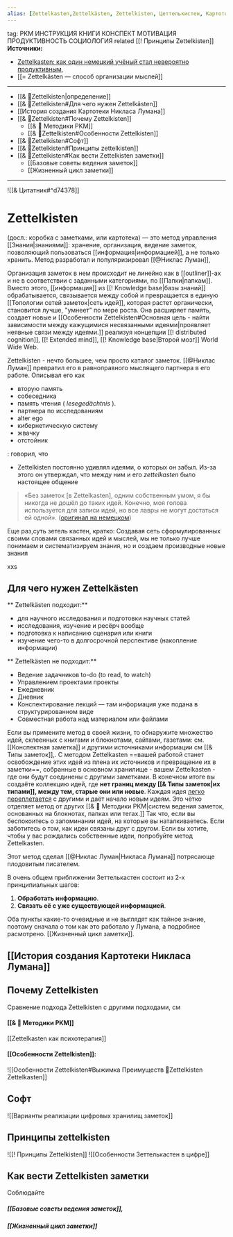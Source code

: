```yaml
---
alias: [Zettelkasten,Zettelkästen, Zettelkisten, Цеттелькистен, Картотека Лумана,ZK]
---
```

tag: PKM ИНСТРУКЦИЯ КНИГИ КОНСПЕКТ МОТИВАЦИЯ ПРОДУКТИВНОСТЬ СОЦИОЛОГИЯ
related [[! Принципы Zettelkisten]]
**Источники:**
- [Zettelkasten: как один немецкий учёный стал невероятно продуктивным](https://habr.com/ru/post/508672/), 
- [[= Zettelkästen — способ организации мыслей]]

---
- [[& 🌲️Zettelkisten|определение]]
- [[& 🌲️Zettelkisten#Для чего нужен Zettelkästen]]   
- [[История создания Картотеки Никласа Лумана]]
- [[& 🌲️Zettelkisten#Почему Zettelkisten]]	
	- [[& 🌱️ Методики PKM]]
	- [[& 🌲️Zettelkisten#Особенности Zettelkisten]]
- [[& 🌲️Zettelkisten#Софт]]
- [[& 🌲️Zettelkisten#Принципы zettelkisten]]
- [[& 🌲️Zettelkisten#Как вести Zettelkisten заметки]]
	- [[Базовые советы ведения заметок]]
	- [[Жизненный цикл заметки]]

---
![[& Цитатник#^d74378]]
# **Zettelkisten**

(досл.: коробка с заметками, или картотека) —  это метод управления [[Знания|знаниями]]: хранение, организация, ведение заметок, позволяющий пользоваться [[информация|информацией]], а не только хранить. 
Метод разработал и популяризировал [[@Никлас Луман]], 

Организация заметок в нем происходит не линейно как в [[outliner]]-ах и не в соответствии с заданными категориями, по [[Папки|папкам]]. Вместо этого, [[информация]] из [[! Knowledge base|базы знаний]] обрабатывается, связывается между собой и превращается в единую [[Топологии сетей заметок|сеть идей]], которая растет органически, становится лучше, "умнеет" по мере роста. 
Она расширяет память, создает новые и  [[Особенности Zettelkisten#Основная цель - найти зависимости между кажущимися несвязанными идеями|проявляет неявные связи между идеями.]] реализуя концепции [[! distributed cognition]], [[! Extended mind]], [[! Knowledge base|Второй мозг]]  World Wide Web.
 
 Zettelkisten - нечто большее, чем просто каталог заметок. [[@Никлас Луман]] превратил его в равноправного мыслящего партнера в его работе. Описывал его как
- вторую память
- собеседника
- память чтения ( _lesegedächtnis_ ). 
- партнера по исследованиям
- alter ego
- кибернетическую систему
- жвачку
- отстойник 

: говорил, что 
- Zettelkisten постоянно удивлял идеями, о которых он забыл. 
 Из-за этого он утверждал, что между ним и его _zettelkasten_ было настоящее общение 
 > «Без заметок \[в Zettelkasten\], одним собственным умом, я бы никогда не дошёл до таких идей. Конечно, моя голова используется для записи идей, но все лавры не могут достаться ей одной». ([оригинал на немецком](https://www.uni-bielefeld.de/soz/luhmann-archiv/pdf/jschmidt_zettelkasten-als-uberraschungsgenerator.pdf))

Еще раз,суть зетель кастен, кратко:
Cоздавая сеть сформулированных своими словами связанных идей и мыслей, мы не только лучше понимаем и систематизируем знания, но и создаем производные новые знания

xxs

## Для чего нужен Zettelkästen
** Zettelkästen подходит:**
-   для научного исследования и подготовки научных статей
-   исследования, изучение и ресёрч вообще
-   подготовка к написанию сценария или книги
-   изучение чего-то в долгосрочной перспективе (накопление информации)

** Zettelkästen не подходит:**
-   Ведение задачников to-do (to read, to watch)
-  Управлением проектами проекты
-   Ежедневник
-   Дневник
-   Конспектирование лекций — там информация уже подана в структурированном виде
-   Совместная работа над материалом или файлами



Если вы примените метод в своей жизни, то обнаружите множество идей, склеенных с книгами и блокнотами, сайтами, газетами: см. [[Конспектная заметка]] и другими источниками информации см [[& Типы заметок]],. 
С методом Zettelkasten ==вашей работой станет освобождение этих идей из плена их источников и превращение их в заметки==, собранные в основном хранилище - вашем Zettelkasten - где они будут соединены с другими заметками. В конечном итоге вы создаёте коллекцию идей, где **нет границ между [[& Типы заметок|их типами]], между тем, старые они или новые**. Каждая идея [легко переплетается](https://www.ted.com/talks/matt_ridley_when_ideas_have_sex/up-next) с другими и даёт начало новым идеям. Это чётко отделяет метод от других [[& 🌱️ Методики PKM|систем ведения заметок, основанных на блокнотах, папках или тегах.]]
Так что, если вы беспокоитесь о запоминании идей, на которые вы наталкиваетесь. Если заботитесь о том, как идеи связаны друг с другом. Если вы хотите, чтобы у вас рождались собственные идеи, попробуйте метод Zettelkasten.

Этот метод сделал [[@Никлас Луман|Никласа Лумана]] потрясающе плодовитым писателем.

В очень общем приближении Зеттелькастен состоит из 2-х принципиальных шагов:

1. **Обработать информацию**.
2. **Связать её с уже существующей информацией**.

Оба пункты какие-то очевидные и не выглядят как тайное знание, поэтому сначала о том как это работало у Лумана, а подробнее расмотрено. [[Жизненный цикл заметки]].

## [[История создания Картотеки Никласа Лумана]]

## Почему Zettelkisten
Сравнение подхода Zettelkisten с другими подходами, см 
#### [[& 🌱️ Методики PKM]]

[[Zettelkasten как психотерапия]]
####  [[Особенности Zettelkisten]]:
![[Особенности Zettelkisten#Выжимка Преимуществ 🌲️Zettelkisten Zettelkasten]]

## Софт
![[Варианты реализации цифровых хранилищ заметок]]

## Принципы zettelkisten
![[! Принципы Zettelkisten]]
![[Особенности Зеттелькастен в цифре]]

## Как вести Zettelkisten заметки
Соблюдайте
##### [[Базовые советы ведения заметок]], 
##### [[Жизненный цикл заметки]]


